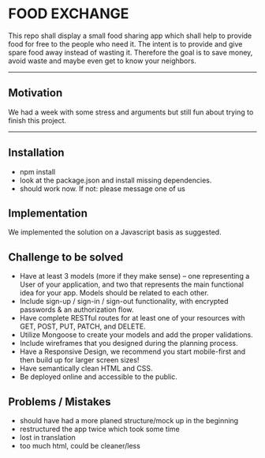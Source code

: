 # FOOD EXCHANGE

This repo shall display a small food sharing app which shall help to provide food for free to the people who need it. The intent is to provide and give spare food away instead of wasting it. Therefore the goal is to save money, avoid waste and maybe even get to know your neighbors.

---

## Motivation

We had a week with some stress and arguments but still fun about trying to finish this project.

---

## Installation

* npm install
* look at the package.json and install missing dependencies.
* should work now. If not: please message one of us

## Implementation

We implemented the solution on a Javascript basis as suggested.

## Challenge to be solved


* Have at least 3 models (more if they make sense) – one representing a User of your application, and two that represents the main functional idea for your app. Models should be related to each other.
* Include sign-up / sign-in / sign-out functionality, with encrypted passwords & an authorization flow.
* Have complete RESTful routes for at least one of your resources with GET, POST, PUT, PATCH, and DELETE.
* Utilize Mongoose to create your models and add the proper validations.
* Include wireframes that you designed during the planning process.
* Have a Responsive Design, we recommend you start mobile-first and then build up for larger screen sizes!
* Have semantically clean HTML and CSS.
* Be deployed online and accessible to the public.


## Problems / Mistakes

* should have had a more planed structure/mock up in the beginning
* restructured the app twice which took some time
* lost in translation
* too much html, could be cleaner/less
